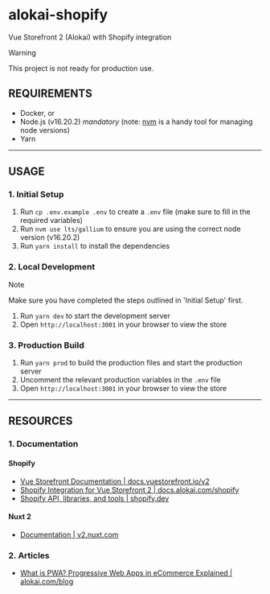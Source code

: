 # alokai-shopify

Vue Storefront 2 (Alokai) with Shopify integration

> [!WARNING]
> This project is not ready for production use.

## REQUIREMENTS

- Docker, or
- Node.js (v16.20.2) *mandatory* (note: [nvm](https://github.com/nvm-sh/nvm) is a handy tool for managing node versions)
- Yarn

---

## USAGE

### 1. Initial Setup

1. Run `cp .env.example .env` to create a `.env` file (make sure to fill in the required variables)
2. Run `nvm use lts/gallium` to ensure you are using the correct node version (v16.20.2)
3. Run `yarn install` to install the dependencies

### 2. Local Development

> [!NOTE]
> Make sure you have completed the steps outlined in 'Initial Setup' first.

1. Run `yarn dev` to start the development server
2. Open `http://localhost:3001` in your browser to view the store

### 3. Production Build

1. Run `yarn prod` to build the production files and start the production server
2. Uncomment the relevant production variables in the `.env` file
3. Open `http://localhost:3001` in your browser to view the store

---

## RESOURCES

### 1. Documentation

#### Shopify

- [Vue Storefront Documentation | docs.vuestorefront.io/v2](https://docs.vuestorefront.io/v2/)
- [Shopify Integration for Vue Storefront 2 | docs.alokai.com/shopify](https://docs.alokai.com/shopify)
- [Shopify API, libraries, and tools | shopify.dev](https://shopify.dev/docs/api)

#### Nuxt 2

- [Documentation | v2.nuxt.com](https://v2.nuxt.com/docs)

### 2. Articles

- [What is PWA? Progressive Web Apps in eCommerce Explained | alokai.com/blog](https://alokai.com/blog/pwa)
